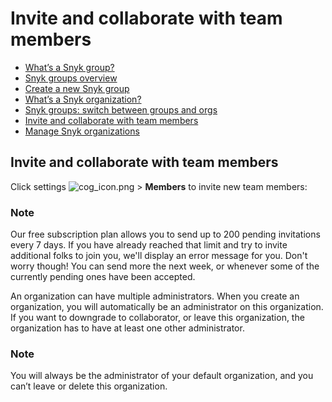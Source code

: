 # Invite and collaborate with team members

* [ What’s a Snyk group?](https://github.com/snyk/user-docs/tree/58f91d848e16ddf2ffcca3711d6b8852412be402/hc/en-us/articles/360004037617-What-s-a-Snyk-group-/README.md)
* [ Snyk groups overview](https://github.com/snyk/user-docs/tree/58f91d848e16ddf2ffcca3711d6b8852412be402/hc/en-us/articles/360004008378-Snyk-groups-overview/README.md)
* [ Create a new Snyk group](https://github.com/snyk/user-docs/tree/58f91d848e16ddf2ffcca3711d6b8852412be402/hc/en-us/articles/360004008398-Create-a-new-Snyk-group/README.md)
* [ What’s a Snyk organization?](https://github.com/snyk/user-docs/tree/58f91d848e16ddf2ffcca3711d6b8852412be402/hc/en-us/articles/360004037637-What-s-a-Snyk-organization-/README.md)
* [ Snyk groups: switch between groups and orgs](https://github.com/snyk/user-docs/tree/58f91d848e16ddf2ffcca3711d6b8852412be402/hc/en-us/articles/360003946717-Snyk-groups-switch-between-groups-and-orgs/README.md)
* [ Invite and collaborate with team members](https://github.com/snyk/user-docs/tree/58f91d848e16ddf2ffcca3711d6b8852412be402/hc/en-us/articles/360004399238-Invite-and-collaborate-with-team-members/README.md)
* [ Manage Snyk organizations](https://github.com/snyk/user-docs/tree/58f91d848e16ddf2ffcca3711d6b8852412be402/hc/en-us/articles/360004008418-Manage-Snyk-organizations/README.md)

## Invite and collaborate with team members

Click settings ![cog\_icon.png](https://support.snyk.io/hc/article_attachments/4402908592145/cog_icon.png) &gt; **Members** to invite new team members:

### Note

Our free subscription plan allows you to send up to 200 pending invitations every 7 days. If you have already reached that limit and try to invite additional folks to join you, we'll display an error message for you. Don't worry though! You can send more the next week, or whenever some of the currently pending ones have been accepted.

An organization can have multiple administrators. When you create an organization, you will automatically be an administrator on this organization. If you want to downgrade to collaborator, or leave this organization, the organization has to have at least one other administrator.

### Note

You will always be the administrator of your default organization, and you can’t leave or delete this organization.

